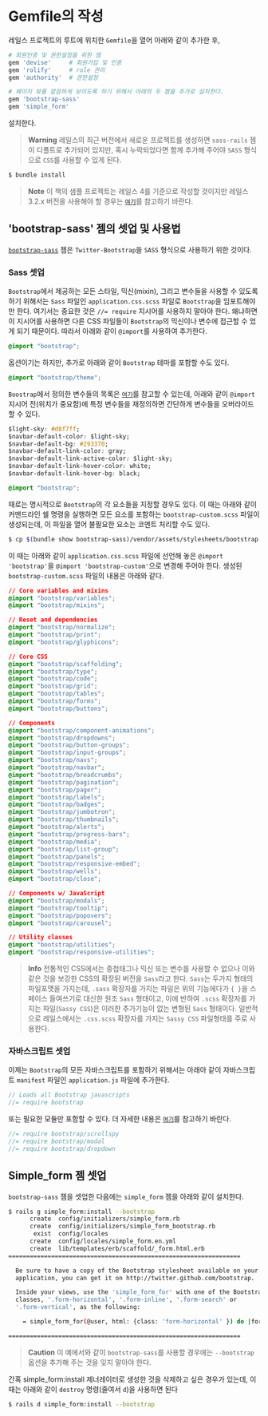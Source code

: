 # Gemfile의 작성

레일스 프로젝트의 루트에 위치한 `Gemfile`을 열어 아래와 같이 추가한 후,

```ruby
# 회원인증 및 권한설정을 위한 젬
gem 'devise'     # 회원가입 및 인증
gem 'rolify'     # role 관리
gem 'authority'  # 권한설정

# 페이지 뷰를 깔끔하게 보이도록 하기 위해서 아래의 두 젬을 추가로 설치한다.
gem 'bootstrap-sass'
gem 'simple_form'
```

설치한다.

> **Warning** 레일스의 최근 버전에서 새로운 프로젝트를 생성하면 `sass-rails` 젬이 디폴트로 추가되어 있지만, 혹시 누락되었다면 함께 추가해 주어야 `SASS` 형식으로 `CSS`를 사용할 수 있게 된다.

```bash
$ bundle install
```

> **Note** 이 책의 샘플 프로젝트는 레일스 4를 기준으로 작성할 것이지만 레일스 3.2.x 버전을 사용해야 할 경우는 [`여기`](https://github.com/twbs/bootstrap-sass#rails-32x)를 참고하기 바란다.

## 'bootstrap-sass' 젬의 셋업 및 사용법

[`bootstrap-sass`](https://github.com/twbs/bootstrap-sass) 젬은 `Twitter-Bootstrap`을 `SASS` 형식으로 사용하기 위한 것이다.


### Sass 셋업

`Bootstrap`에서 제공하는 모든 스타일, 믹신(mixin), 그리고 변수들을 사용할 수 있도록 하기 위해서는 `Sass` 파일인 `application.css.scss` 파일로 `Bootstrap`을 임포트해야만 한다. 여기서는 중요한 것은 `//= require` 지시어를 사용하지 말아야 한다. 왜냐하면 이 지시어를 사용하면 다른 CSS 파일들이 `Bootstrap`의 믹신이나 변수에 접근할 수 었게 되기 때문이다. 따라서 아래와 같이 `@import`를 사용하여 추가한다.

```css
@import "bootstrap";
```

옵션이기는 하지만, 추가로 아래와 같이 `Bootstrap` 테마를 포함할 수도 있다.

```css
@import "bootstrap/theme";
```

`Boostrap`에서 정의한 변수들의 목록은 [`여기`]()를 참고할 수 있는데, 아래와 같이 `@import` 지시어 전(위치가 중요함)에 특정 변수들을 재정의하면 간단하게 변수들을 오버라이드할 수 있다.

```css
$light-sky: #d8f7ff;
$navbar-default-color: $light-sky;
$navbar-default-bg: #293370;
$navbar-default-link-color: gray;
$navbar-default-link-active-color: $light-sky;
$navbar-default-link-hover-color: white;
$navbar-default-link-hover-bg: black;

@import "bootstrap";
```

때로는 명시적으로 `Bootstrap`의 각 요소들을 지정할 경우도 있다. 이 때는 아래와 같이 커맨드라인 쉘 명령을 실행하면 모든 요소를 포함하는 `bootstrap-custom.scss` 파일이 생성되는데, 이 파일을 열어 불필요한 요소는 코멘트 처리할 수도 있다.

```bash
$ cp $(bundle show bootstrap-sass)/vendor/assets/stylesheets/bootstrap.scss app/assets/stylesheets/bootstrap-custom.scss
```

이 때는 아래와 같이 `application.css.scss` 파일에 선언해 놓은 `@import 'bootstrap'`을 `@import 'bootstrap-custom'`으로 변경해 주어야 한다. 생성된 `bootstrap-custom.scss` 파일의 내용은 아래와 같다.

```css
// Core variables and mixins
@import "bootstrap/variables";
@import "bootstrap/mixins";

// Reset and dependencies
@import "bootstrap/normalize";
@import "bootstrap/print";
@import "bootstrap/glyphicons";

// Core CSS
@import "bootstrap/scaffolding";
@import "bootstrap/type";
@import "bootstrap/code";
@import "bootstrap/grid";
@import "bootstrap/tables";
@import "bootstrap/forms";
@import "bootstrap/buttons";

// Components
@import "bootstrap/component-animations";
@import "bootstrap/dropdowns";
@import "bootstrap/button-groups";
@import "bootstrap/input-groups";
@import "bootstrap/navs";
@import "bootstrap/navbar";
@import "bootstrap/breadcrumbs";
@import "bootstrap/pagination";
@import "bootstrap/pager";
@import "bootstrap/labels";
@import "bootstrap/badges";
@import "bootstrap/jumbotron";
@import "bootstrap/thumbnails";
@import "bootstrap/alerts";
@import "bootstrap/progress-bars";
@import "bootstrap/media";
@import "bootstrap/list-group";
@import "bootstrap/panels";
@import "bootstrap/responsive-embed";
@import "bootstrap/wells";
@import "bootstrap/close";

// Components w/ JavaScript
@import "bootstrap/modals";
@import "bootstrap/tooltip";
@import "bootstrap/popovers";
@import "bootstrap/carousel";

// Utility classes
@import "bootstrap/utilities";
@import "bootstrap/responsive-utilities";
```

> **Info** 전통적인 CSS에서는 중첩태그나 믹신 또는 변수를 사용할 수 없으나 이와 같은 것을 보강한 CSS의 확장된 버전을 `Sass`라고 한다. `Sass`는 두가지 형태의 파일포맷을 가지는데, `.sass` 확장자를 가지는 파일은 위의 기능에다가 `{ }`을 스페이스 들여쓰기로 대신한 원조 `Sass` 형태이고, 이에 반하여 `.scss` 확장자를 가지는 파일(`Sassy CSS`)은 이러한 추가기능이 없는 변형된 `Sass` 형태이다. 일반적으로 레일스에서는 `.css.scss` 확장자를 가지는 `Sassy CSS` 파일형태를 주로 사용한다.

### 자바스크립트 셋업

이제는 `Bootstrap`의 모든 자바스크립트를 포함하기 위해서는 아래아 같이 자바스크립트 `manifest` 파일인 `application.js` 파일에 추가한다.

```js
// Loads all Bootstrap javascripts
//= require bootstrap
```

또는 필요한 모듈만 포함할 수 있다. 더 자세한 내용은 [`여기`](http://getbootstrap.com/javascript/)를 참고하기 바란다.

```js
//= require bootstrap/scrollspy
//= require bootstrap/modal
//= require bootstrap/dropdown
```

## Simple_form 젬 셋업

`bootstrap-sass` 젬을 셋업한 다음에는 `simple_form` 젬을 아래와 같이 설치한다.

```bash
$ rails g simple_form:install --bootstrap
      create  config/initializers/simple_form.rb
      create  config/initializers/simple_form_bootstrap.rb
       exist  config/locales
      create  config/locales/simple_form.en.yml
      create  lib/templates/erb/scaffold/_form.html.erb
=================================================================

  Be sure to have a copy of the Bootstrap stylesheet available on your
  application, you can get it on http://twitter.github.com/bootstrap.

  Inside your views, use the 'simple_form_for' with one of the Bootstrap form
  classes, '.form-horizontal', '.form-inline', '.form-search' or
  '.form-vertical', as the following:

    = simple_form_for(@user, html: {class: 'form-horizontal' }) do |form|

=================================================================
```

> **Caution** 이 예에서와 같이 `bootstrap-sass`를 사용할 경우에는 `--bootstrap` 옵션을 추가해 주는 것을 잊지 말아야 한다.

간혹 simple_form:install 제너레이터로 생성한 것을 삭제하고 싶은 경우가 있는데, 이때는 아래와 같이 `destroy` 명령(줄여서 `d`)을 사용하면 된다

```bash
$ rails d simple_form:install --bootstrap
```











